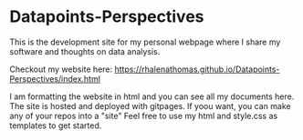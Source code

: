 # Datapoints-Perspectives
This is the development site for my personal webpage where I share my software and thoughts on data analysis. 

Checkout my website here:
https://rhalenathomas.github.io/Datapoints-Perspectives/index.html

I am formatting the website in html and you can see all my documents here. 
The site is hosted and deployed with gitpages. 
If yoou want, you can make any of your repos into a "site" 
Feel free to use my html and style.css as templates to get started.  
